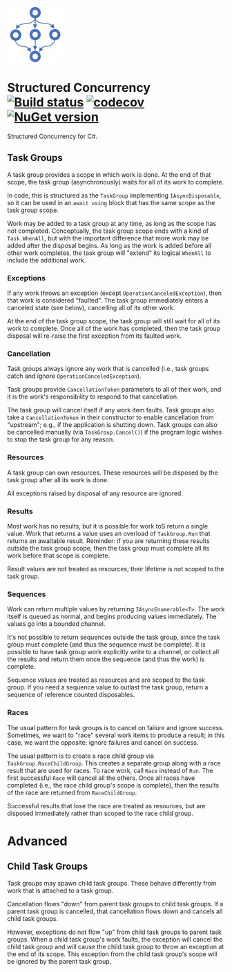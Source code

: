 ![Logo](src/icon.png)

# Structured Concurrency [![Build status](https://github.com/StephenCleary/StructuredConcurrency/workflows/Build/badge.svg)](https://github.com/StephenCleary/StructuredConcurrency/actions?query=workflow%3ABuild) [![codecov](https://codecov.io/gh/StephenCleary/StructuredConcurrency/branch/master/graph/badge.svg)](https://codecov.io/gh/StephenCleary/StructuredConcurrency) [![NuGet version](https://badge.fury.io/nu/Nito.StructuredConcurrency.svg)](https://www.nuget.org/packages/Nito.StructuredConcurrency)
Structured Concurrency for C#.

## Task Groups

A task group provides a scope in which work is done.
At the end of that scope, the task group (asynchronously) waits for all of its work to complete.

In code, this is structured as the `TaskGroup` implementing `IAsyncDisposable`, so it can be used in an `await using` block that has the same scope as the task group scope.

Work may be added to a task group at any time, as long as the scope has not completed.
Conceptually, the task group scope ends with a kind of `Task.WhenAll`, but with the important difference that more work may be added after the disposal begins.
As long as the work is added before all other work completes, the task group will "extend" its logical `WhenAll` to include the additional work.

### Exceptions

If any work throws an exception (except `OperationCanceledException`), then that work is considered "faulted".
The task group immediately enters a canceled state (see below), cancelling all of its other work.

At the end of the task group scope, the task group will still wait for all of its work to complete.
Once all of the work has completed, then the task group disposal will re-raise the first exception from its faulted work.

### Cancellation

Task groups always ignore any work that is cancelled (i.e., task groups catch and ignore `OperationCanceledException`).

Task groups provide `CancellationToken` parameters to all of their work, and it is the work's responsibility to respond to that cancellation.

The task group will cancel itself if any work item faults.
Task groups also take a `CancellationToken` in their constructor to enable cancellation from "upstream"; e.g., if the application is shutting down.
Task groups can also be cancelled manually (via `TaskGroup.Cancel()`) if the program logic wishes to stop the task group for any reason.

### Resources

A task group can own resources.
These resources will be disposed by the task group after all its work is done.

All exceptions raised by disposal of any resource are ignored.

### Results

Most work has no results, but it is possible for work toS return a single value.
Work that returns a value uses an overload of `TaskGroup.Run` that returns an awaitable result.
Reminder: if you are returning these results outside the task group scope, then the task group must complete all its work before that scope is complete.

Result values are not treated as resources; their lifetime is not scoped to the task group.

### Sequences

Work can return multiple values by returning `IAsyncEnumerable<T>`.
The work itself is queued as normal, and begins producing values immediately.
The values go into a bounded channel.

It's not possible to return sequences outside the task group, since the task group must complete (and thus the sequence must be complete).
It is possible to have task group work explicitly write to a channel, or collect all the results and return them once the sequence (and thus the work) is complete.

Sequence values are treated as resources and are scoped to the task group.
If you need a sequence value to outlast the task group, return a sequence of reference counted disposables.

### Races

The usual pattern for task groups is to cancel on failure and ignore success.
Sometimes, we want to "race" several work items to produce a result; in this case, we want the opposite: ignore failures and cancel on success.

The usual pattern is to create a race child group via `TaskGroup.RaceChildGroup`.
This creates a separate group along with a race result that are used for races.
To race work, call `Race` instead of `Run`.
The first successful `Race` will cancel all the others.
Once all races have completed (i.e., the race child group's scope is complete), then the results of the race are returned from `RaceChildGroup`.

Successful results that lose the race are treated as resources, but are disposed immediately rather than scoped to the race child group.

# Advanced

## Child Task Groups

Task groups may spawn child task groups.
These behave differently from work that is attached to a task group.

Cancellation flows "down" from parent task groups to child task groups.
If a parent task group is cancelled, that cancellation flows down and cancels all child task groups.

However, exceptions do not flow "up" from child task groups to parent task groups.
When a child task group's work faults, the exception will cancel the child task group and will cause the child task group to throw an exception at the end of its scope.
This exception from the child task group's scope will be ignored by the parent task group.
